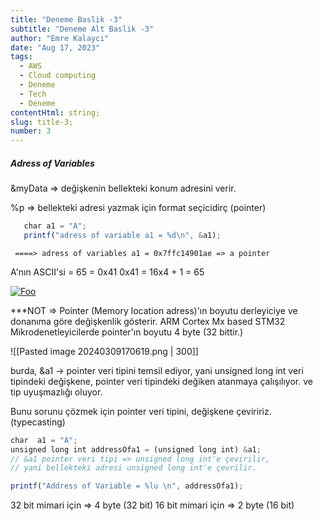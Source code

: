 ```yaml
---
title: "Deneme Baslik -3"
subtitle: "Deneme Alt Baslik -3"
author: "Emre Kalayci"
date: "Aug 17, 2023"
tags:
  - AWS
  - Cloud computing
  - Deneme
  - Tech
  - Deneme
contentHtml: string;
slug: title-3;
number: 3
---
```

##### Adress of Variables


&myData => değişkenin bellekteki konum adresini verir.

%p => bellekteki adresi yazmak için format seçicidirç (pointer)


```javascript
   char a1 = "A";
   printf("adress of variable a1 = %d\n", &a1);
   ```
	 
	 ====> adress of variables a1 = 0x7ffc14901ae => a pointer

A'nın ASCII'si = 65 = 0x41
0x41 = 16x4 + 1 = 65



<a href="http://google.com.au/" rel="some text">![Foo](https://miro.medium.com/v2/resize:fit:828/format:webp/1*pu7IMrbvONgyqmMBfySKWQ.png)</a>


***NOT => Pointer (Memory location adress)'ın boyutu derleyiciye ve donanıma göre değişkenlik gösterir.
ARM Cortex Mx based STM32 Mikrodenetleyicilerde pointer'ın boyutu 4 byte (32 bittir.)

![[Pasted image 20240309170619.png | 300]]

burda, &a1 -> pointer veri tipini temsil ediyor,
yani unsigned long int veri tipindeki değişkene, pointer veri tipindeki değiken atanmaya çalışılıyor.
ve tip uyuşmazlığı oluyor.

Bunu sorunu çözmek için pointer veri tipini, değişkene çeviririz.
(typecasting)

```javascript
char  a1 = "A";
unsigned long int addressOfa1 = (unsigned long int) &a1;
// &a1 pointer veri tipi => unsigned long int'e çevirilir,
// yani bellekteki adresi unsigned long int'e çevrilir.

printf("Address of Variable = %lu \n", addressOfa1);

```


32 bit mimari için => 4 byte (32 bit)
16 bit mimari için => 2 byte (16 bit)


